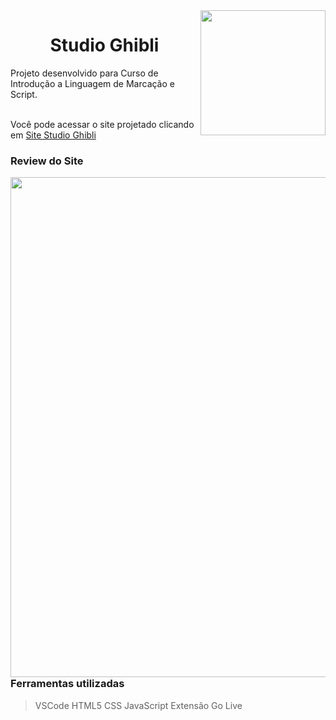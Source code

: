 <img src="https://media1.giphy.com/media/v1.Y2lkPTc5MGI3NjExZ3U4bHQzMDNjZDkybThrc3ppaGI2YmVsMmYzdDliOG1qdXI1djl0cCZlcD12MV9pbnRlcm5hbF9naWZfYnlfaWQmY3Q9Zw/yALcFbrKshfoY/giphy.gif" align="right" width="200">

<h1 align="center"> Studio Ghibli </h1>
Projeto desenvolvido para Curso de Introdução a Linguagem de Marcação e Script.
<br></br>

Você pode acessar o site projetado clicando em [Site Studio Ghibli](https://pizza2u.github.io/Studio-Ghibli-Project/)




### Review do Site
<img src="https://github.com/pizza2u/Studio-Ghibli-Project/blob/main/202404300906.gif" align="left" width="800">



### Ferramentas utilizadas

> VSCode
> HTML5
> CSS
> JavaScript
> Extensão Go Live

